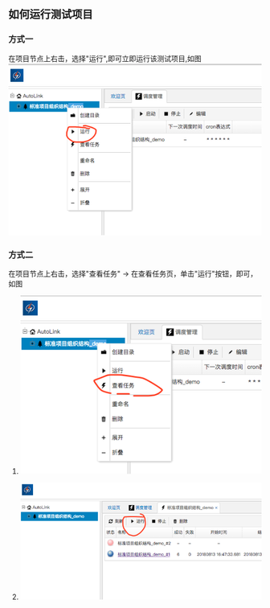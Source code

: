 ## 如何运行测试项目

### 方式一
在项目节点上右击，选择"运行",即可立即运行该测试项目,如图
![运行项目](./img/run_project.png)

### 方式二

在项目节点上右击，选择"查看任务" -> 在查看任务页，单击"运行"按钮，即可，如图

1. ![查看任务](./img/view_task.png)

2. ![运行项目](./img/run_task.png) 